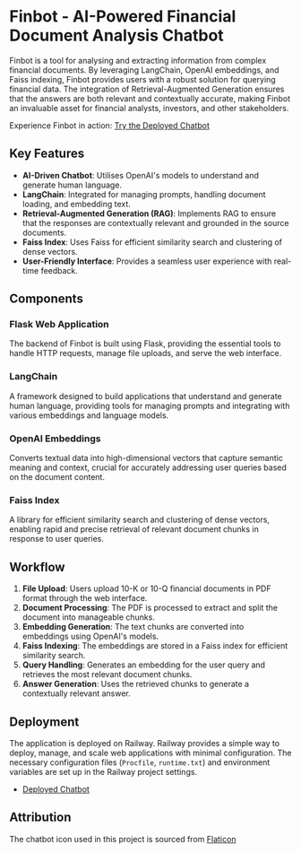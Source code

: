 # Finbot - AI-Powered Financial Document Analysis Chatbot

Finbot is a tool for analysing and extracting information from complex financial documents. By leveraging LangChain, OpenAI embeddings, and Faiss indexing, Finbot provides users with a robust solution for querying financial data. The integration of Retrieval-Augmented Generation ensures that the answers are both relevant and contextually accurate, making Finbot an invaluable asset for financial analysts, investors, and other stakeholders.

Experience Finbot in action: [Try the Deployed Chatbot](https://web-production-318a.up.railway.app/)

## Key Features
- **AI-Driven Chatbot**: Utilises OpenAI's models to understand and generate human language.
- **LangChain**: Integrated for managing prompts, handling document loading, and embedding text.
- **Retrieval-Augmented Generation (RAG)**: Implements RAG to ensure that the responses are contextually relevant and grounded in the source documents.
- **Faiss Index**: Uses Faiss for efficient similarity search and clustering of dense vectors.
- **User-Friendly Interface**: Provides a seamless user experience with real-time feedback.

## Components

### Flask Web Application
The backend of Finbot is built using Flask, providing the essential tools to handle HTTP requests, manage file uploads, and serve the web interface.

### LangChain
A framework designed to build applications that understand and generate human language, providing tools for managing prompts and integrating with various embeddings and language models.

### OpenAI Embeddings
Converts textual data into high-dimensional vectors that capture semantic meaning and context, crucial for accurately addressing user queries based on the document content.

### Faiss Index
A library for efficient similarity search and clustering of dense vectors, enabling rapid and precise retrieval of relevant document chunks in response to user queries.

## Workflow

1. **File Upload**: Users upload 10-K or 10-Q financial documents in PDF format through the web interface.
2. **Document Processing**: The PDF is processed to extract and split the document into manageable chunks.
3. **Embedding Generation**: The text chunks are converted into embeddings using OpenAI's models.
4. **Faiss Indexing**: The embeddings are stored in a Faiss index for efficient similarity search.
5. **Query Handling**: Generates an embedding for the user query and retrieves the most relevant document chunks.
6. **Answer Generation**: Uses the retrieved chunks to generate a contextually relevant answer.

## Deployment

The application is deployed on Railway. Railway provides a simple way to deploy, manage, and scale web applications with minimal configuration. The necessary configuration files (`Procfile`, `runtime.txt`) and environment variables are set up in the Railway project settings.

- [Deployed Chatbot](https://web-production-318a.up.railway.app/)

## Attribution

The chatbot icon used in this project is sourced from [Flaticon](https://www.flaticon.com/free-icons/chatbot)




